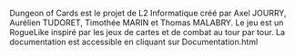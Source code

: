 Dungeon of Cards est le projet de L2 Informatique créé par Axel JOURRY, Aurélien TUDORET, Timothée MARIN et Thomas MALABRY.
Le jeu est un RogueLike inspiré par les jeux de cartes et de combat au tour par tour. La documentation est accessible en cliquant sur Documentation.html
